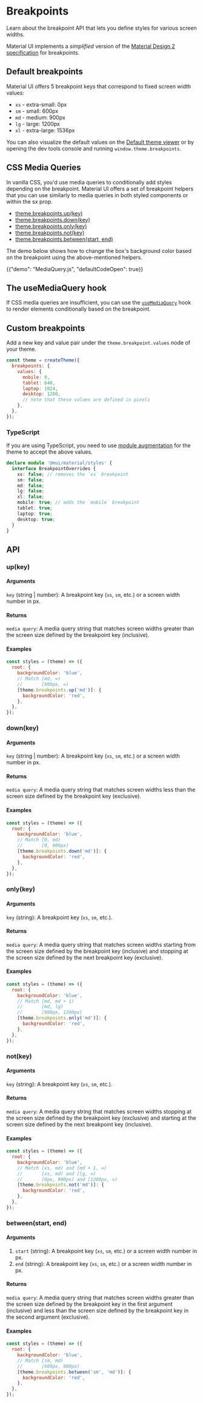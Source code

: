 # Breakpoints

<p class="description">Learn about the breakpoint API that lets you define styles for various screen widths.</p>

Material UI implements a _simplified_ version of the [Material Design 2 specification](https://m2.material.io/design/layout/responsive-layout-grid.html#breakpoints) for breakpoints.

## Default breakpoints

Material UI offers 5 breakpoint keys that correspond to fixed screen width values:

<!-- Keep in sync with packages/mui-system/src/createTheme/createBreakpoints.d.ts -->

- `xs` - extra-small: 0px
- `sm` - small: 600px
- `md` - medium: 900px
- `lg` - large: 1200px
- `xl` - extra-large: 1536px

You can also visualize the default values on the [Default theme viewer](/material-ui/customization/default-theme/?expand-path=$.breakpoints) or by opening the dev tools console and running `window.theme.breakpoints`.

## CSS Media Queries

In vanilla CSS, you'd use media queries to conditionally add styles depending on the breakpoint.
Material UI offers a set of breakpoint helpers that you can use similarly to media queries in both styled components or within the sx prop.

- [theme.breakpoints.up(key)](#up-key)
- [theme.breakpoints.down(key)](#down-key)
- [theme.breakpoints.only(key)](#only-key)
- [theme.breakpoints.not(key)](#not-key)
- [theme.breakpoints.between(start, end)](#between-start-end)

The demo below shows how to change the box's background color based on the breakpoint using the above-mentioned helpers.

{{"demo": "MediaQuery.js", "defaultCodeOpen": true}}

## The useMediaQuery hook

If CSS media queries are insufficient, you can use the [`useMediaQuery`](/material-ui/react-use-media-query/) hook to render elements conditionally based on the breakpoint.

## Custom breakpoints

Add a new key and value pair under the `theme.breakpoint.values` node of your theme.

```js
const theme = createTheme({
  breakpoints: {
    values: {
      mobile: 0,
      tablet: 640,
      laptop: 1024,
      desktop: 1200,
      // note that these values are defined in pixels
    },
  },
});
```

<!-- Keep in sync with packages/mui-system/src/createTheme/createBreakpoints.d.ts -->

<!-- - [`theme.breakpoints.values`](/material-ui/customization/default-theme/?expand-path=$.breakpoints.values): Default to the [above values](#default-breakpoints). The keys are your screen names, and the values are the min-width where that breakpoint should start.
- `theme.breakpoints.unit`: Default to `'px'`. The unit used for the breakpoint's values.
- `theme.breakpoints.step`: Default to `5`. The increment divided by 100 used to implement exclusive breakpoints.
  For example, `{ step: 5 }` means that `down(500)` will result in `'(max-width: 499.95px)'`.

If you change the default breakpoints's values, you need to provide them all: -->

### TypeScript

If you are using TypeScript, you need to use [module augmentation](/material-ui/guides/typescript/#customization-of-theme) for the theme to accept the above values.

<!-- Tested with packages/mui-material/test/typescript/breakpointsOverrides.augmentation.tsconfig.json -->

```ts
declare module '@mui/material/styles' {
  interface BreakpointOverrides {
    xs: false; // removes the `xs` breakpoint
    sm: false;
    md: false;
    lg: false;
    xl: false;
    mobile: true; // adds the `mobile` breakpoint
    tablet: true;
    laptop: true;
    desktop: true;
  }
}
```

## API

<!-- ### `theme.breakpoints.up(key) => media query` -->

### up(key)

<!-- Keep in sync with packages/mui-system/src/createTheme/createBreakpoints.d.ts -->

#### Arguments

`key` (string | number): A breakpoint key (`xs`, `sm`, etc.) or a screen width number in px.

#### Returns

`media query`: A media query string that matches screen widths greater than the screen size defined by the breakpoint key (inclusive).

#### Examples

```js
const styles = (theme) => ({
  root: {
    backgroundColor: 'blue',
    // Match [md, ∞)
    //       [900px, ∞)
    [theme.breakpoints.up('md')]: {
      backgroundColor: 'red',
    },
  },
});
```

### down(key)

<!-- Keep in sync with packages/mui-system/src/createTheme/createBreakpoints.d.ts -->

#### Arguments

`key` (string | number): A breakpoint key (`xs`, `sm`, etc.) or a screen width number in px.

#### Returns

`media query`: A media query string that matches screen widths less than the screen size defined by the breakpoint key (exclusive).

#### Examples

```js
const styles = (theme) => ({
  root: {
    backgroundColor: 'blue',
    // Match [0, md)
    //       [0, 900px)
    [theme.breakpoints.down('md')]: {
      backgroundColor: 'red',
    },
  },
});
```

### only(key)

<!-- Keep in sync with packages/mui-system/src/createTheme/createBreakpoints.d.ts -->

#### Arguments

`key` (string): A breakpoint key (`xs`, `sm`, etc.).

#### Returns

`media query`: A media query string that matches screen widths starting from the screen size defined by the breakpoint key (inclusive) and stopping at the screen size defined by the next breakpoint key (exclusive).

#### Examples

```js
const styles = (theme) => ({
  root: {
    backgroundColor: 'blue',
    // Match [md, md + 1)
    //       [md, lg)
    //       [900px, 1200px)
    [theme.breakpoints.only('md')]: {
      backgroundColor: 'red',
    },
  },
});
```

### not(key)

<!-- Keep in sync with packages/mui-system/src/createTheme/createBreakpoints.d.ts -->

#### Arguments

`key` (string): A breakpoint key (`xs`, `sm`, etc.).

#### Returns

`media query`: A media query string that matches screen widths stopping at the screen size defined by the breakpoint key (exclusive) and starting at the screen size defined by the next breakpoint key (inclusive).

#### Examples

```js
const styles = (theme) => ({
  root: {
    backgroundColor: 'blue',
    // Match [xs, md) and [md + 1, ∞)
    //       [xs, md) and [lg, ∞)
    //       [0px, 900px) and [1200px, ∞)
    [theme.breakpoints.not('md')]: {
      backgroundColor: 'red',
    },
  },
});
```

### between(start, end)

<!-- Keep in sync with packages/mui-system/src/createTheme/createBreakpoints.d.ts -->

#### Arguments

1. `start` (string): A breakpoint key (`xs`, `sm`, etc.) or a screen width number in px.
2. `end` (string): A breakpoint key (`xs`, `sm`, etc.) or a screen width number in px.

#### Returns

`media query`: A media query string that matches screen widths greater than the screen size defined by the breakpoint key in the first argument (inclusive) and less than the screen size defined by the breakpoint key in the second argument (exclusive).

#### Examples

```js
const styles = (theme) => ({
  root: {
    backgroundColor: 'blue',
    // Match [sm, md)
    //       [600px, 900px)
    [theme.breakpoints.between('sm', 'md')]: {
      backgroundColor: 'red',
    },
  },
});
```
